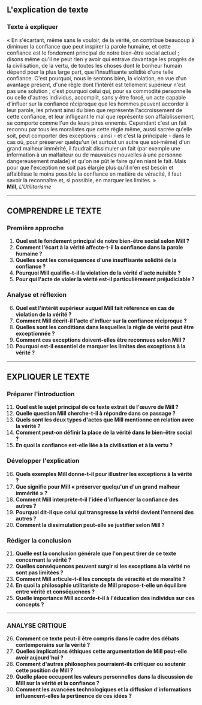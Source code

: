 ## L'explication de texte

### Texte à expliquer

« En s'écartant, même sans le vouloir, de la vérité, on contribue beaucoup à diminuer la confiance que peut inspirer la parole humaine, et cette confiance est le fondement principal de notre bien-être social actuel ; disons même qu'il ne peut rien y avoir qui entrave davantage les progrès de la civilisation, de la vertu, de toutes les choses dont le bonheur humain dépend pour la plus large part, que l'insuffisante solidité d'une telle confiance. C'est pourquoi, nous le sentons bien, la violation, en vue d'un avantage présent, d'une règle dont l'intérêt est tellement supérieur n'est pas une solution ; c'est pourquoi celui qui, pour sa commodité personnelle ou celle d'autres individus, accomplit, sans y être forcé, un acte capable d'influer sur la confiance réciproque que les hommes peuvent accorder à leur parole, les privant ainsi du bien que représente l'accroissement de cette confiance, et leur infligeant le mal que représente son affaiblissement, se comporte comme l'un de leurs pires ennemis. Cependant c'est un fait reconnu par tous les moralistes que cette règle même, aussi sacrée qu'elle soit, peut comporter des exceptions : ainsi - et c'est la principale - dans le cas où, pour préserver quelqu'un (et surtout un autre que soi-même) d'un grand malheur immérité, il faudrait dissimuler un fait (par exemple une information à un malfaiteur ou de mauvaises nouvelles à une personne dangereusement malade) et qu'on ne pût le faire qu'en niant le fait. Mais pour que l'exception ne soit pas élargie plus qu'il n'en est besoin et affaiblisse le moins possible la confiance en matière de véracité, il faut savoir la reconnaître et, si possible, en marquer les limites. »  
**Mill**, _L'Utilitarisme_

---

## COMPRENDRE LE TEXTE

### Première approche

1. **Quel est le fondement principal de notre bien-être social selon Mill ?**  
2. **Comment l'écart à la vérité affecte-t-il la confiance dans la parole humaine ?**  
3. **Quelles sont les conséquences d'une insuffisante solidité de la confiance ?**  
4. **Pourquoi Mill qualifie-t-il la violation de la vérité d'acte nuisible ?**  
5. **Pour qui l'acte de violer la vérité est-il particulièrement préjudiciable ?**  

### Analyse et réflexion

6. **Quel est l'intérêt supérieur auquel Mill fait référence en cas de violation de la vérité ?**  
7. **Comment Mill décrit-il l'acte d'influer sur la confiance réciproque ?**  
8. **Quelles sont les conditions dans lesquelles la règle de vérité peut être exceptionnée ?**  
9. **Comment ces exceptions doivent-elles être reconnues selon Mill ?**  
10. **Pourquoi est-il essentiel de marquer les limites des exceptions à la vérité ?**  

---

## EXPLIQUER LE TEXTE

### Préparer l'introduction

11. **Quel est le sujet principal de ce texte extrait de l'œuvre de Mill ?**  
12. **Quelle question Mill cherche-t-il à répondre dans ce passage ?**  
13. **Quels sont les deux types d'actes que Mill mentionne en relation avec la vérité ?**  
14. **Comment peut-on définir la place de la vérité dans le bien-être social ?**  
15. **En quoi la confiance est-elle liée à la civilisation et à la vertu ?**  

### Développer l'explication

16. **Quels exemples Mill donne-t-il pour illustrer les exceptions à la vérité ?**  
17. **Que signifie pour Mill « préserver quelqu'un d'un grand malheur immérité » ?**  
18. **Comment Mill interprète-t-il l'idée d'influencer la confiance des autres ?**  
19. **Pourquoi dit-il que celui qui transgresse la vérité devient l'ennemi des autres ?**  
20. **Comment la dissimulation peut-elle se justifier selon Mill ?**  

### Rédiger la conclusion

21. **Quelle est la conclusion générale que l'on peut tirer de ce texte concernant la vérité ?**  
22. **Quelles conséquences peuvent surgir si les exceptions à la vérité ne sont pas limitées ?**  
23. **Comment Mill articule-t-il les concepts de véracité et de moralité ?**  
24. **En quoi la philosophie utilitariste de Mill propose-t-elle un équilibre entre vérité et conséquences ?**  
25. **Quelle importance Mill accorde-t-il à l'éducation des individus sur ces concepts ?**  

---

### ANALYSE CRITIQUE

26. **Comment ce texte peut-il être compris dans le cadre des débats contemporains sur la vérité ?**  
27. **Quelles implications éthiques cette argumentation de Mill peut-elle avoir aujourd'hui ?**  
28. **Comment d'autres philosophes pourraient-ils critiquer ou soutenir cette position de Mill ?**  
29. **Quelle place occupent les valeurs personnelles dans la discussion de Mill sur la vérité et la confiance ?**  
30. **Comment les avancées technologiques et la diffusion d'informations influencent-elles la pertinence de ces idées ?**  